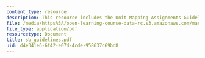 ```yaml
---
content_type: resource
description: This resource includes the Unit Mapping Assignments Guidelines.
file: /media/https%3A/open-learning-course-data-rc.s3.amazonaws.com/mas-963-technological-tools-for-school-reform-fall-2005/d4e341e66f42e07d4cde958637c69bd8_sb_guidelines.pdf
file_type: application/pdf
resourcetype: Document
title: sb_guidelines.pdf
uid: d4e341e6-6f42-e07d-4cde-958637c69bd8
---
```

